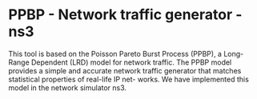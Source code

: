 # PPBP - Network traffic generator - ns3

This tool is based on the Poisson Pareto Burst Process (PPBP), a Long-Range Dependent (LRD) model for network traffic. The PPBP model provides a simple and accurate network traffic generator that matches statistical properties of real-life IP net- works. We have implemented this model in the network simulator ns3.
